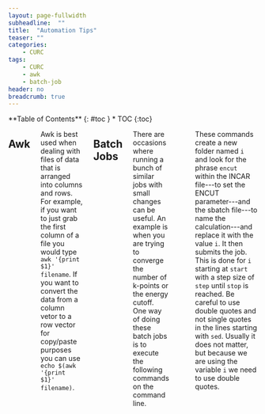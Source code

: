 ```yaml
---
layout: page-fullwidth
subheadline:  ""
title:  "Automation Tips"
teaser: ""
categories:
    - CURC
tags:
    - CURC
    - awk
    - batch-job
header: no
breadcrumb: true
---
```

<div class="row">
<div class="medium-4 medium-push-8 columns" markdown="1">
<div class="panel radius" markdown="1">
**Table of Contents**
{: #toc }
*  TOC
{:toc}
</div>
</div><!-- /.medium-4.columns -->

<div class="medium-8 medium-pull-4 columns" markdown="1">

## Awk
Awk is best used when dealing with files of data that is arranged into columns and rows. For example, if you want to just grab the first column of a file you would type `awk '{print $1}' filename`. If you want to convert the data from a column vetor to a row vector for copy/paste purposes you can use `echo $(awk '{print $1}' filename)`.


## Batch Jobs
There are occasions where running a bunch of similar jobs with small changes can be useful. An example is when you are trying to converge the number of k-points or the energy cutoff. One way of doing these batch jobs is to execute the following commands on the command line.
```bash
    for i in $(seq start step stop); do
    cp -r files/ $i
    cd $i
    sed -i "s/encut/$i/g" INCAR
    sed -i "s/encut/$i/g" vasp*run*
    sbatch vasp*run*
    cd ..
    sleep .1
    done 
```
These commands create a new folder named `i` and look for the phrase `encut` within the INCAR file---to set the ENCUT parameter---and the sbatch file---to name the calculation---and replace it with the value `i`. It then submits the job. This is done for `i` starting at `start` with a step size of `step` until `stop` is reached. Be careful to use double quotes and not single quotes in the lines starting with `sed`. Usually it does not matter, but because we are using the variable `i` we need to use double quotes.

